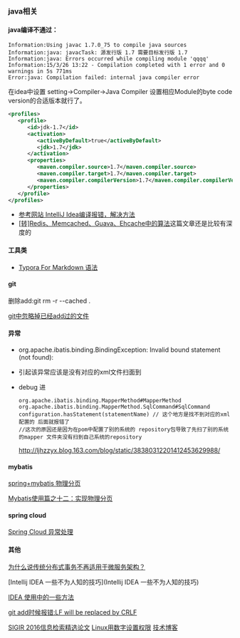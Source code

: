

### java相关

#### java编译不通过：

```
Information:Using javac 1.7.0_75 to compile java sources  
Information:java: javacTask: 源发行版 1.7 需要目标发行版 1.7  
Information:java: Errors occurred while compiling module 'qqqq'  
Information:15/3/26 13:22 - Compilation completed with 1 error and 0 warnings in 5s 771ms  
Error:java: Compilation failed: internal java compiler error  
```
在idea中设置  setting->Compiler->Java Compiler 设置相应Module的byte code version的合适版本就行了。
```xml
<profiles>  
   <profile>  
      <id>jdk-1.7</id>  
      <activation>  
         <activeByDefault>true</activeByDefault>  
         <jdk>1.7</jdk>  
      </activation>  
      <properties>  
         <maven.compiler.source>1.7</maven.compiler.source>  
         <maven.compiler.target>1.7</maven.compiler.target>  
         <maven.compiler.compilerVersion>1.7</maven.compiler.compilerVersion>  
      </properties>  
   </profile>  
</profiles>  
```
- [参考网站 IntelliJ Idea编译报错，解决方法](http://blog.csdn.net/zhihui1017/article/details/50555304)
- [ [转]Redis、Memcached、Guava、Ehcache中的算法](http://blog.csdn.net/heiyeshuwu/article/details/44904381)这篇文章还是比较有深度的



#### 工具类

- [Typora For Markdown 语法](http://www.jianshu.com/p/092de536d948)




#### git

删除add:git rm -r --cached .

[git中忽略掉已经add过的文件](https://segmentfault.com/q/1010000004398517)





#### 异常

- org.apache.ibatis.binding.BindingException: Invalid bound statement (not found):

- 引起该异常应该是没有对应的xml文件扫面到

- debug 进

  ````
  org.apache.ibatis.binding.MapperMethod#MapperMethod
  org.apache.ibatis.binding.MapperMethod.SqlCommand#SqlCommand
  configuration.hasStatement(statementName) // 这个地方是找不到对应的xml配置的 后面就报错了
  //这次的原因还是因为在pom中配置了别的系统的 repository包导致了先扫了别的系统的mapper 文件夹没有扫到自己系统的repository
  ````

  http://ljhzzyx.blog.163.com/blog/static/38380312201412453629988/



#### mybatis

[spring+mybatis 物理分页](http://blog.csdn.net/flamingsky007/article/details/7195399)

[Mybatis使用篇之十二：实现物理分页](http://chenjc-it.iteye.com/blog/1402965)



#### spring cloud

[Spring Cloud 异常处理](http://www.cnblogs.com/yish/p/5850813.html)



#### 其他

[为什么说传统分布式事务不再适用于微服务架构？](http://mp.weixin.qq.com/s/wPeDzVk7UKMFXNWyzUyugg)

[Intellij IDEA 一些不为人知的技巧](Intellij IDEA 一些不为人知的技巧)

[IDEA 使用中的一些方法](http://blog.csdn.net/rznice/article/details/49964373)

[git add时候报错:LF will be replaced by CRLF](http://blog.csdn.net/loovejava/article/details/22114477)

[SIGIR 2016信息检索精选论文](http://geek.csdn.net/news/detail/133916)
[Linux用数字设置权限](http://blog.csdn.net/u013063153/article/details/53113979)
[技术博客](https://my.oschina.net/itblog/home)
